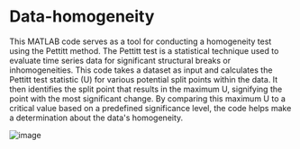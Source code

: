 # Data-homogeneity
This MATLAB code serves as a tool for conducting a homogeneity test using the Pettitt method.
The Pettitt test is a statistical technique used to evaluate time series data for significant structural breaks or inhomogeneities. This code takes a dataset as input and calculates the Pettitt test statistic (U) for various potential split points within the data. It then identifies the split point that results in the maximum U, signifying the point with the most significant change. By comparing this maximum U to a critical value based on a predefined significance level, the code helps make a determination about the data's homogeneity.


![image](https://github.com/DocuFlood/Data-homogeneity/assets/142851676/6b0371c0-a073-48a8-9bb0-7a87ab21f62c)
